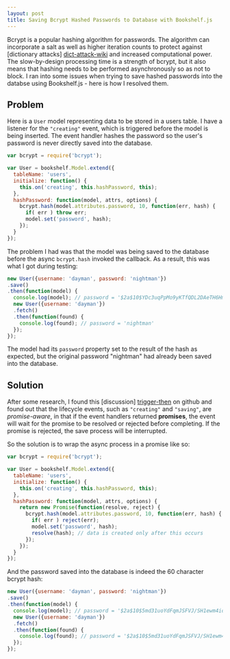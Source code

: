 ```yaml
---
layout: post
title: Saving Bcrypt Hashed Passwords to Database with Bookshelf.js
---
```


<!-- links -->
[trigger-then]: https://github.com/tgriesser/bookshelf/issues/252
[bcrypt-npm]: https://www.npmjs.com/package/bcrypt
[bcrypt-wiki]: https://en.wikipedia.org/wiki/Bcrypt
[dict-attack-wiki]: https://en.wikipedia.org/wiki/Dictionary_attack

<!-- post -->
Bcrypt is a popular hashing algorithm for passwords. The algorithm can incorporate a salt as well as higher iteration counts to protect against [dictionary attacks] [dict-attack-wiki] and increased computational power. The slow-by-design processing time is a strength of bcrypt, but it also means that hashing needs to be performed asynchronously so as not to block. I ran into some issues when trying to save hashed passwords into the databse using Bookshelf.js - here is how I resolved them.

<!--excerpt-->

## Problem ##

Here is a `User` model representing data to be stored in a users table. I have a listener for the `"creating"` event, which is triggered before the model is being inserted. The event handler hashes the password so the user's password is never directly saved into the database.

```javascript
var bcrypt = require('bcrypt');

var User = bookshelf.Model.extend({
  tableName: 'users',
  initialize: function() {
    this.on('creating', this.hashPassword, this);
  },
  hashPassword: function(model, attrs, options) {
    bcrypt.hash(model.attributes.password, 10, function(err, hash) {
      if( err ) throw err;
      model.set('password', hash);
    });
  }
});
```

The problem I had was that the model was being saved to the database before the async `bcrypt.hash` invoked the callback. As a result, this was what I got during testing:

```javascript
new User({username: 'dayman', password: 'nightman'})
.save()
.then(function(model) {
  console.log(model); // password = '$2a$10$YDc3uqPpMo9yKTfQDL2DAeTH6Hme2w1GZTI2bl0qxmp3vptm99Ax2'
  new User({username: 'dayman'})
  .fetch()
  .then(function(found) {
    console.log(found); // password = 'nightman'
  });
});

```

The model had its `password` property set to the result of the hash as expected, but the original password "nightman" had already been saved into the database.

## Solution ##

After some research, I found this [discussion] [trigger-then] on github and found out that the lifecycle events, such as `"creating"` and `"saving"`, are _promise-aware_, in that if the event handlers returned **promises**, the event will wait for the promise to be resolved or rejected before completing. If the promise is rejected, the save process will be interrupted.

So the solution is to wrap the async process in a promise like so:

```javascript
var bcrypt = require('bcrypt');

var User = bookshelf.Model.extend({
  tableName: 'users',
  initialize: function() {
    this.on('creating', this.hashPassword, this);
  },
  hashPassword: function(model, attrs, options) {
    return new Promise(function(resolve, reject) {
      bcrypt.hash(model.attributes.password, 10, function(err, hash) {
        if( err ) reject(err);
        model.set('password', hash);
        resolve(hash); // data is created only after this occurs
      });
    });
  }
});
```

And the password saved into the database is indeed the 60 character bcrypt hash:

```javascript
new User({username: 'dayman', password: 'nightman'})
.save()
.then(function(model) {
  console.log(model); // password = '$2a$10$5md31uoYdFqmJSFVJ/SH1ewm4idtiTk4sX8tZwo0ZVGwVE4QAGwyC'
  new User({username: 'dayman'})
  .fetch()
  .then(function(found) {
    console.log(found); // password = '$2a$10$5md31uoYdFqmJSFVJ/SH1ewm4idtiTk4sX8tZwo0ZVGwVE4QAGwyC'
  });
});

```

